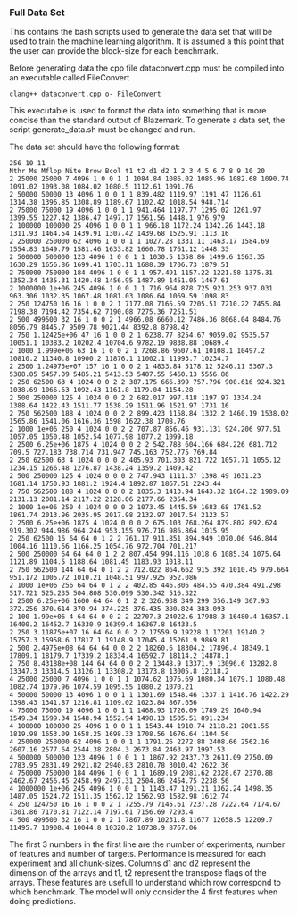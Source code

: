 ### Full Data Set

This contains the bash scripts used to generate the data set that will be used to train the machine learning algorithm. It is assumed a this point that the user can provide the block-size for each benchmark.

Before generating data the cpp file dataconvert.cpp must be compiled into an executable called FileConvert

```
clang++ dataconvert.cpp o- FileConvert
```

This executable is used to format the data into something that is more concise than the standard output of Blazemark.
To generate a data set, the script generate_data.sh must be changed and run.


The data set should have the following format:
```
256 10 11
Nthr Ms Mflop Nite Brow Bcol t1 t2 d1 d2 1 2 3 4 5 6 7 8 9 10 20 
2 25000 25000 7 4096 1 0 0 1 1 1084.84 1086.02 1085.96 1082.68 1090.74 1091.02 1093.08 1084.02 1080.5 1112.61 1091.76 
2 50000 50000 13 4096 1 0 0 1 1 839.482 1119.97 1191.47 1126.61 1314.38 1396.85 1308.89 1189.67 1102.42 1018.54 948.714 
2 75000 75000 19 4096 1 0 0 1 1 941.464 1197.77 1295.02 1261.97 1399.55 1227.42 1386.47 1497.17 1561.56 1448.1 976.979 
2 100000 100000 25 4096 1 0 0 1 1 966.18 1172.24 1342.26 1443.18 1311.93 1464.54 1439.91 1307.42 1439.68 1525.91 1113.16 
2 250000 250000 62 4096 1 0 0 1 1 1027.28 1331.11 1463.17 1584.69 1554.83 1649.79 1581.46 1633.82 1660.78 1761.12 1448.33 
2 500000 500000 123 4096 1 0 0 1 1 1030.5 1358.86 1499.6 1563.35 1630.29 1656.86 1699.41 1703.11 1688.39 1706.73 1879.51 
2 750000 750000 184 4096 1 0 0 1 1 957.491 1157.22 1221.58 1375.31 1352.34 1435.31 1420.48 1456.95 1487.89 1451.05 1467.61 
2 1000000 1e+06 245 4096 1 0 0 1 1 716.964 878.725 921.253 937.031 963.306 1032.35 1067.48 1081.03 1086.64 1069.59 1098.83 
2 250 124750 16 16 1 0 0 2 1 7177.08 7165.59 7205.51 7210.22 7455.84 7198.38 7194.42 7354.62 7190.08 7275.36 7251.51 
2 500 499500 32 16 1 0 0 2 1 4966.08 6660.12 7486.36 8068.04 8484.76 8056.79 8445.7 9509.78 9021.44 8392.8 8798.42 
2 750 1.12425e+06 47 16 1 0 0 2 1 6238.77 8254.67 9059.02 9535.57 10051.1 10383.2 10202.4 10704.6 9782.19 9838.88 10689.4 
2 1000 1.999e+06 63 16 1 0 0 2 1 7268.86 9607.61 10108.1 10497.2 10810.2 11340.8 10900.2 11876.1 11002.1 11993.7 10234.7 
2 2500 1.24975e+07 157 16 1 0 0 2 1 4833.84 5178.12 5246.11 5367.3 5388.05 5457.09 5485.21 5413.53 5407.55 5460.13 5556.86 
2 250 62500 63 4 1024 0 0 2 2 387.175 666.399 757.796 900.616 924.321 1038.69 1066.63 1092.43 1161.8 1179.04 1154.28 
2 500 250000 125 4 1024 0 0 2 2 682.017 997.418 1197.97 1334.24 1388.64 1422.43 1511.77 1538.29 1511.96 1521.97 1731.16 
2 750 562500 188 4 1024 0 0 2 2 899.423 1158.84 1332.2 1460.19 1538.02 1565.86 1541.06 1616.36 1598 1622.38 1708.76 
2 1000 1e+06 250 4 1024 0 0 2 2 707.87 856.46 931.131 924.206 977.51 1057.05 1050.48 1052.54 1077.98 1077.2 1099.18 
2 2500 6.25e+06 1875 4 1024 0 0 2 2 542.788 604.166 684.226 681.712 709.5 727.183 738.714 731.947 745.163 752.775 769.84 
2 250 62500 63 4 1024 0 0 0 2 405.93 701.303 821.722 1057.71 1055.12 1234.15 1266.48 1276.87 1438.24 1359.2 1409.42 
2 500 250000 125 4 1024 0 0 0 2 747.943 1111.37 1398.49 1631.23 1681.14 1750.93 1881.2 1924.4 1892.87 1867.51 2243.44 
2 750 562500 188 4 1024 0 0 0 2 1035.3 1413.94 1643.32 1864.32 1989.09 2131.13 2081.14 2117.22 2128.06 2177.66 2354.34 
2 1000 1e+06 250 4 1024 0 0 0 2 1073.45 1445.59 1683.68 1761.52 1861.74 2013.96 2035.95 2017.98 2132.97 2017.54 2123.57 
2 2500 6.25e+06 1875 4 1024 0 0 0 2 675.103 768.264 879.802 892.624 919.302 944.986 964.244 953.155 976.716 986.864 1015.95 
2 250 62500 16 64 64 0 1 2 2 761.17 911.851 894.949 1070.06 946.844 1004.16 1110.66 1166.25 1054.76 972.704 701.217 
2 500 250000 64 64 64 0 1 2 2 807.454 994.116 1018.6 1085.34 1075.64 1121.89 1104.5 1188.64 1081.45 1183.93 1018.11 
2 750 562500 144 64 64 0 1 2 2 712.022 864.662 915.392 1010.45 979.664 951.172 1005.72 1010.21 1048.51 997.925 952.086 
2 1000 1e+06 256 64 64 0 1 2 2 402.85 446.806 484.55 470.384 491.298 517.721 525.235 504.808 530.099 530.342 516.322 
2 2500 6.25e+06 1600 64 64 0 1 2 2 326.938 349.299 356.149 367.93 372.256 370.614 370.94 374.225 376.435 380.824 383.093 
2 100 1.99e+06 4 64 64 0 0 2 2 22707.3 24022.6 17988.3 16480.4 16357.1 16400.2 16452.7 16330.9 16399.4 16367.8 16433.5 
2 250 3.11875e+07 16 64 64 0 0 2 2 17559.9 19228.1 17201 19140.2 15757.3 15958.6 17817.1 19148.9 17045.4 15261.9 9869.81 
2 500 2.4975e+08 64 64 64 0 0 2 2 18260.6 18304.2 17896.4 18349.1 17809.1 18179.7 17339.2 18334.4 16592.7 18114.2 14878.1 
2 750 8.43188e+08 144 64 64 0 0 2 2 13448.9 13371.9 13096.6 13282.8 13347.3 13314.5 13126.1 13308.2 13173.8 13005.8 12118.2 
4 25000 25000 7 4096 1 0 0 1 1 1074.62 1076.69 1080.34 1079.1 1080.48 1082.74 1079.96 1074.59 1095.55 1080.2 1070.21 
4 50000 50000 13 4096 1 0 0 1 1 1301.69 1548.46 1337.1 1416.76 1422.29 1398.43 1341.87 1216.81 1109.02 1023.84 867.656 
4 75000 75000 19 4096 1 0 0 1 1 1468.93 1726.09 1789.29 1640.94 1549.34 1599.34 1548.94 1552.94 1498.13 1505.51 891.234 
4 100000 100000 25 4096 1 0 0 1 1 1543.44 1910.74 2118.21 2001.55 1819.98 1653.09 1658.25 1698.33 1708.56 1676.64 1104.56 
4 250000 250000 62 4096 1 0 0 1 1 1791.26 2272.88 2408.66 2562.16 2607.16 2577.64 2544.38 2804.3 2673.84 2463.97 1997.53 
4 500000 500000 123 4096 1 0 0 1 1 1867.92 2437.73 2611.09 2750.09 2783.95 2831.49 2921.82 2940.83 2810.78 3010.42 2622.36 
4 750000 750000 184 4096 1 0 0 1 1 1689.19 2081.62 2328.67 2370.88 2462.67 2456.45 2458.99 2497.31 2504.86 2454.75 2238.56 
4 1000000 1e+06 245 4096 1 0 0 1 1 1143.47 1291.21 1362.24 1498.35 1487.05 1524.72 1511.35 1562.12 1562.93 1582.98 1612.74 
4 250 124750 16 16 1 0 0 2 1 7255.79 7145.61 7237.28 7222.64 7174.67 7301.86 7170.81 7122.14 7197.61 7156.69 7293.4 
4 500 499500 32 16 1 0 0 2 1 7867.89 10231.8 11677 12658.5 12209.7 11495.7 10908.4 10044.8 10320.2 10738.9 8767.06 

```
The first 3 numbers in the first line are the number of experiments, number of features and number of targets. Performance is measured for each experiment and all chunk-sizes.
Columns d1 and d2 represent the dimension of the arrays and t1, t2 represent the transpose flags of the arrays. These features are usefull to understand which row correspond to which benchmark. The model will only consider the 4 first features when doing predictions.